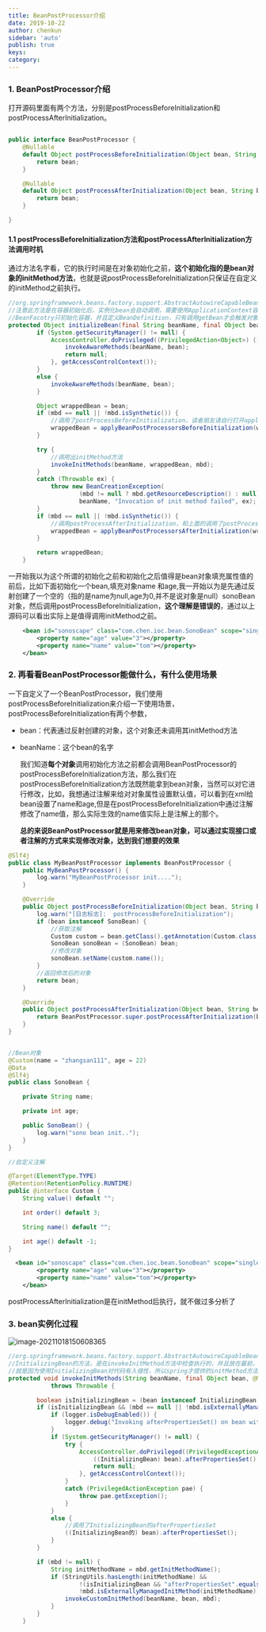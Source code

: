 ```yaml
---
title: BeanPostProcessor介绍
date: 2019-10-22
author: chenkun
sidebar: 'auto'
publish: true
keys:
category:
---
```


<!--more-->

### 1. BeanPostProcessor介绍

打开源码里面有两个方法，分别是postProcessBeforeInitialization和postProcessAfterInitialization。

```java

public interface BeanPostProcessor {
	@Nullable
	default Object postProcessBeforeInitialization(Object bean, String beanName) throws BeansException {
		return bean;
	}

	@Nullable
	default Object postProcessAfterInitialization(Object bean, String beanName) throws BeansException {
		return bean;
	}

}
```

#### 1.1 postProcessBeforeInitialization方法和postProcessAfterInitialization方法调用时机

通过方法名字看，它的执行时间是在对象初始化之前，**这个初始化指的是bean对象的initMethod方法**，也就是说postProcessBeforeInitialization只保证在自定义的initMethod之前执行。

```java
//org.springframework.beans.factory.support.AbstractAutowireCapableBeanFactory的initializeBean方法
//注意此方法是在容器初始化后，实例化bean会自动调用，需要使用ApplicationContext容器才会自动初始化bean对象，BeanFacotry容器不会自动初始化对象，
//BeanFacotry只初始化容器，并且定义BeanDefinition，只有调用getBean才会触发对象初始化
protected Object initializeBean(final String beanName, final Object bean, @Nullable RootBeanDefinition mbd) {
		if (System.getSecurityManager() != null) {
			AccessController.doPrivileged((PrivilegedAction<Object>) () -> {
				invokeAwareMethods(beanName, bean);
				return null;
			}, getAccessControlContext());
		}
		else {
			invokeAwareMethods(beanName, bean);
		}

		Object wrappedBean = bean;
		if (mbd == null || !mbd.isSynthetic()) {
            //调用了postProcessBeforeInitialization，读者朋友请自行打开applyBeanPostProcessorsBeforeInitialization跟踪源码，会发现里面调用了BeanPostProcessor的postProcessBeforeInitialization方法
			wrappedBean = applyBeanPostProcessorsBeforeInitialization(wrappedBean, beanName);
		}

		try {
            //调用出initMethod方法
			invokeInitMethods(beanName, wrappedBean, mbd);
		}
		catch (Throwable ex) {
			throw new BeanCreationException(
					(mbd != null ? mbd.getResourceDescription() : null),
					beanName, "Invocation of init method failed", ex);
		}
		if (mbd == null || !mbd.isSynthetic()) {
            //调用postProcessAfterInitialization，和上面的调用了postProcessBeforeInitialization一个道理
			wrappedBean = applyBeanPostProcessorsAfterInitialization(wrappedBean, beanName);
		}

		return wrappedBean;
	}
```

一开始我以为这个所谓的初始化之前和初始化之后值得是bean对象填充属性值的前后，比如下面初始化一个bean,填充对象name 和age,我一开始以为是先通过反射创建了一个空的（指的是name为null,age为0,并不是说对象是null）sonoBean对象，然后调用postProcessBeforeInitialization，**这个理解是错误的**，通过以上源码可以看出实际上是值得调用initMethod之前。

```xml
    <bean id="sonoscape" class="com.chen.ioc.bean.SonoBean" scope="singleton" init-method="init">
        <property name="age" value="3"></property>
        <property name="name" value="tom"></property>
    </bean>
```

### 2. 再看看BeanPostProcessor能做什么，有什么使用场景

一下自定义了一个BeanPostProcessor，我们使用postProcessBeforeInitialization来介绍一下使用场景，postProcessBeforeInitialization有两个参数，

- bean：代表通过反射创建的对象，这个对象还未调用其initMethod方法

- beanName：这个bean的名字

  我们知道**每个对象**调用初始化方法之前都会调用BeanPostProcessor的postProcessBeforeInitialization方法，那么我们在postProcessBeforeInitialization方法既然能拿到bean对象，当然可以对它进行修改，比如，我想通过注解来给对对象属性设置默认值，可以看到在xml给bean设置了name和age,但是在postProcessBeforeInitialization中通过注解修改了name值，那么实际生效的name值实际上是注解上的那个。

  **总的来说BeanPostProcessor就是用来修改bean对象，可以通过实现接口或者注解的方式来实现修改对象，达到我们想要的效果**

```java
@Slf4j
public class MyBeanPostProcessor implements BeanPostProcessor {
    public MyBeanPostProcessor() {
        log.warn("MyBeanPostProcessor init....");
    }

    @Override
    public Object postProcessBeforeInitialization(Object bean, String beanName) throws BeansException {
        log.warn("[日志标志]:  postProcessBeforeInitialization");
        if (bean instanceof SonoBean) {
            //获取注解
            Custom custom = bean.getClass().getAnnotation(Custom.class);
            SonoBean sonoBean = (SonoBean) bean;
            //修改对象
            sonoBean.setName(custom.name());
        }
        //返回修改后的对象
        return bean;
    }

    @Override
    public Object postProcessAfterInitialization(Object bean, String beanName) throws BeansException {
        return BeanPostProcessor.super.postProcessAfterInitialization(bean, beanName);
    }
}
```

```java

//Bean对象
@Custom(name = "zhangsan111", age = 22)
@Data
@Slf4j
public class SonoBean {

    private String name;

    private int age;

    public SonoBean() {
        log.warn("sono bean init..");
    }
}
```

```java
//自定义注解

@Target(ElementType.TYPE)
@Retention(RetentionPolicy.RUNTIME)
public @interface Custom {
    String value() default "";

    int order() default 3;

    String name() default "";

    int age() default -1;
}
```

```xml
  <bean id="sonoscape" class="com.chen.ioc.bean.SonoBean" scope="singleton" init-method="getAge">
        <property name="age" value="3"></property>
        <property name="name" value="tom"></property>
    </bean>
```

postProcessAfterInitialization是在initMethod后执行，就不做过多分析了

### 3. bean实例化过程

![image-20211018150608365](https://afatpig.oss-cn-chengdu.aliyuncs.com/blog/image-20211018150608365.png)

```java
//org.springframework.beans.factory.support.AbstractAutowireCapableBeanFactory.invokeInitMethods   
//InitializingBean的方法，是在invokeInitMethod方法中检查执行的，并且放在最前，所以它的afterPropertiesSet方法是在init-method之前。
//就是因为使用InitializingBean对代码有入侵性，所以spring才提供的initMethod方法，所以实际开发中我们只需要使用init-method指定初始化方法即可，不推荐使用InitializingBean
protected void invokeInitMethods(String beanName, final Object bean, @Nullable RootBeanDefinition mbd)
			throws Throwable {

		boolean isInitializingBean = (bean instanceof InitializingBean);
		if (isInitializingBean && (mbd == null || !mbd.isExternallyManagedInitMethod("afterPropertiesSet"))) {
			if (logger.isDebugEnabled()) {
				logger.debug("Invoking afterPropertiesSet() on bean with name '" + beanName + "'");
			}
			if (System.getSecurityManager() != null) {
				try {
					AccessController.doPrivileged((PrivilegedExceptionAction<Object>) () -> {
						((InitializingBean) bean).afterPropertiesSet();
						return null;
					}, getAccessControlContext());
				}
				catch (PrivilegedActionException pae) {
					throw pae.getException();
				}
			}
			else {
                //调用了InitializingBean的afterPropertiesSet
				((InitializingBean的) bean).afterPropertiesSet();
			}
		}

		if (mbd != null) {
			String initMethodName = mbd.getInitMethodName();
			if (StringUtils.hasLength(initMethodName) &&
					!(isInitializingBean && "afterPropertiesSet".equals(initMethodName)) &&
					!mbd.isExternallyManagedInitMethod(initMethodName)) {
				invokeCustomInitMethod(beanName, bean, mbd);
			}
		}
	}
```
